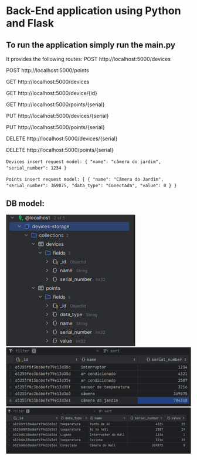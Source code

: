 # Back-End application using Python and Flask

## To run the application simply run the main.py
It provides the following routes:
POST http://localhost:5000/devices 

POST http://localhost:5000/points

GET http://localhost:5000/devices

GET http://localhost:5000/device/{id}

GET http://localhost:5000/points/{serial}

PUT http://localhost:5000/devices/{serial}

PUT http://localhost:5000/points/{serial}

DELETE http://localhost:5000/devices/{serial}

DELETE http://localhost:5000/points/{serial}



`Devices insert request model:
{
    "name": "câmera do jardim",
    "serial_number": 1234
}
`

`Points insert request model:
{
   {
    "name": "Câmera do Jardim",
    "serial_number": 369875,
    "data_type": "Conectada",
    "value": 0
}
}
`
## DB model:
![img.png](assets/img.png)
![img.png](assets/img3.png)
![img_1.png](assets/img_1.png)